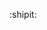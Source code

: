 :shipit:

<!--
[![My Skills](https://skillicons.dev/icons?i=js,html,css,py,sqlite,vscode,github,blender,discord,ps&perline=5)](https://skillicons.dev)
-->
